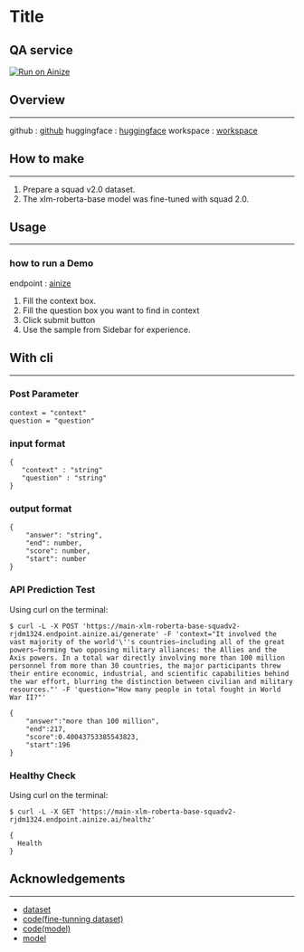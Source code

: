 # Title
QA service
---
[![Run on Ainize](https://ainize.ai/images/run_on_ainize_button.svg)](https://ainize.web.app/redirect?git_repo=https://github.com/rjdm1324/xlm-roberta-base-squadv2)
## Overview
---
github : [github](https://github.com/rjdm1324/xlm-roberta-base-squadv2)
huggingface : [huggingface](https://huggingface.co/seongju/squadv2-xlm-roberta-base)
workspace : [workspace]()

## How to make
----
1. Prepare a squad v2.0 dataset.
2. The xlm-roberta-base model was fine-tuned with squad 2.0.

## Usage
---
### how to run a Demo


endpoint : [ainize](https://main-xlm-roberta-base-squadv2-rjdm1324.endpoint.ainize.ai/)
1. Fill the context box.
2. Fill the question box you want to find in context
3. Click submit button
4. Use the sample from Sidebar for experience.

## With cli
---
### Post Parameter


```
context = "context"
question = "question"
```

### input format
```
{
   "context" : "string"
   "question" : "string"
}
```
### output format

```
{
    "answer": "string",
    "end": number,
    "score": number,
    "start": number
}
```

### API Prediction Test

Using curl on the terminal:

```
$ curl -L -X POST 'https://main-xlm-roberta-base-squadv2-rjdm1324.endpoint.ainize.ai/generate' -F 'context="It involved the vast majority of the world'\''s countries—including all of the great powers—forming two opposing military alliances: the Allies and the Axis powers. In a total war directly involving more than 100 million personnel from more than 30 countries, the major participants threw their entire economic, industrial, and scientific capabilities behind the war effort, blurring the distinction between civilian and military resources."' -F 'question="How many people in total fought in World War II?"'

{
    "answer":"more than 100 million",
    "end":217,
    "score":0.40043753385543823,
    "start":196
}

```

### Healthy Check
Using curl on the terminal:

```
$ curl -L -X GET 'https://main-xlm-roberta-base-squadv2-rjdm1324.endpoint.ainize.ai/healthz'

{
  Health
}
```

## Acknowledgements
---
* [dataset](https://rajpurkar.github.io/SQuAD-explorer/)
* [code(fine-tunning dataset)](https://huggingface.co/transformers/custom_datasets.html)
* [code(model)](https://huggingface.co/transformers/model_doc/roberta.html#robertaforquestionanswering)
* [model](https://huggingface.co/xlm-roberta-base)
